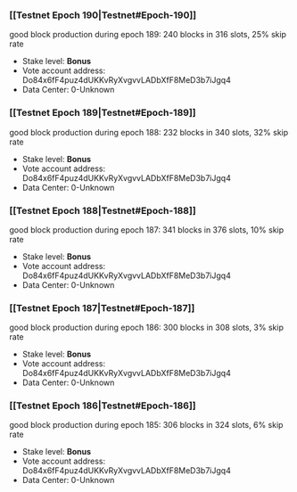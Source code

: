 ### [[Testnet Epoch 190|Testnet#Epoch-190]]
good block production during epoch 189: 240 blocks in 316 slots, 25% skip rate
* Stake level: **Bonus** 
* Vote account address: Do84x6fF4puz4dUKKvRyXvgvvLADbXfF8MeD3b7iJgq4
* Data Center: 0-Unknown
### [[Testnet Epoch 189|Testnet#Epoch-189]]
good block production during epoch 188: 232 blocks in 340 slots, 32% skip rate
* Stake level: **Bonus** 
* Vote account address: Do84x6fF4puz4dUKKvRyXvgvvLADbXfF8MeD3b7iJgq4
* Data Center: 0-Unknown
### [[Testnet Epoch 188|Testnet#Epoch-188]]
good block production during epoch 187: 341 blocks in 376 slots, 10% skip rate
* Stake level: **Bonus** 
* Vote account address: Do84x6fF4puz4dUKKvRyXvgvvLADbXfF8MeD3b7iJgq4
* Data Center: 0-Unknown
### [[Testnet Epoch 187|Testnet#Epoch-187]]
good block production during epoch 186: 300 blocks in 308 slots, 3% skip rate
* Stake level: **Bonus** 
* Vote account address: Do84x6fF4puz4dUKKvRyXvgvvLADbXfF8MeD3b7iJgq4
* Data Center: 0-Unknown
### [[Testnet Epoch 186|Testnet#Epoch-186]]
good block production during epoch 185: 306 blocks in 324 slots, 6% skip rate
* Stake level: **Bonus** 
* Vote account address: Do84x6fF4puz4dUKKvRyXvgvvLADbXfF8MeD3b7iJgq4
* Data Center: 0-Unknown